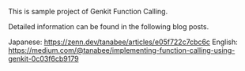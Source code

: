 This is sample project of Genkit Function Calling.

Detailed information can be found in the following blog posts.

Japanese: https://zenn.dev/tanabee/articles/e05f722c7cbc6c
English: https://medium.com/@tanabee/implementing-function-calling-using-genkit-0c03f6cb9179
